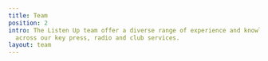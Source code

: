 ```yaml
---
title: Team
position: 2
intro: The Listen Up team offer a diverse range of experience and knowledge, spread
  across our key press, radio and club services.
layout: team
---
```


